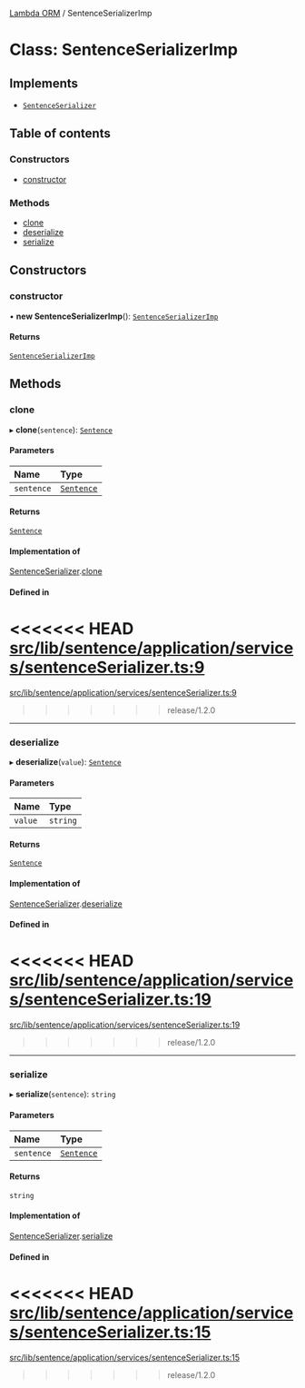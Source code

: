 [Lambda ORM](../README.md) / SentenceSerializerImp

# Class: SentenceSerializerImp

## Implements

- [`SentenceSerializer`](../interfaces/SentenceSerializer.md)

## Table of contents

### Constructors

- [constructor](SentenceSerializerImp.md#constructor)

### Methods

- [clone](SentenceSerializerImp.md#clone)
- [deserialize](SentenceSerializerImp.md#deserialize)
- [serialize](SentenceSerializerImp.md#serialize)

## Constructors

### constructor

• **new SentenceSerializerImp**(): [`SentenceSerializerImp`](SentenceSerializerImp.md)

#### Returns

[`SentenceSerializerImp`](SentenceSerializerImp.md)

## Methods

### clone

▸ **clone**(`sentence`): [`Sentence`](Sentence.md)

#### Parameters

| Name | Type |
| :------ | :------ |
| `sentence` | [`Sentence`](Sentence.md) |

#### Returns

[`Sentence`](Sentence.md)

#### Implementation of

[SentenceSerializer](../interfaces/SentenceSerializer.md).[clone](../interfaces/SentenceSerializer.md#clone)

#### Defined in

<<<<<<< HEAD
[src/lib/sentence/application/services/sentenceSerializer.ts:9](https://github.com/lambda-orm/lambdaorm/blob/2f28c8f6/src/lib/sentence/application/services/sentenceSerializer.ts#L9)
=======
[src/lib/sentence/application/services/sentenceSerializer.ts:9](https://github.com/lambda-orm/lambdaorm/blob/73ae43da/src/lib/sentence/application/services/sentenceSerializer.ts#L9)
>>>>>>> release/1.2.0

___

### deserialize

▸ **deserialize**(`value`): [`Sentence`](Sentence.md)

#### Parameters

| Name | Type |
| :------ | :------ |
| `value` | `string` |

#### Returns

[`Sentence`](Sentence.md)

#### Implementation of

[SentenceSerializer](../interfaces/SentenceSerializer.md).[deserialize](../interfaces/SentenceSerializer.md#deserialize)

#### Defined in

<<<<<<< HEAD
[src/lib/sentence/application/services/sentenceSerializer.ts:19](https://github.com/lambda-orm/lambdaorm/blob/2f28c8f6/src/lib/sentence/application/services/sentenceSerializer.ts#L19)
=======
[src/lib/sentence/application/services/sentenceSerializer.ts:19](https://github.com/lambda-orm/lambdaorm/blob/73ae43da/src/lib/sentence/application/services/sentenceSerializer.ts#L19)
>>>>>>> release/1.2.0

___

### serialize

▸ **serialize**(`sentence`): `string`

#### Parameters

| Name | Type |
| :------ | :------ |
| `sentence` | [`Sentence`](Sentence.md) |

#### Returns

`string`

#### Implementation of

[SentenceSerializer](../interfaces/SentenceSerializer.md).[serialize](../interfaces/SentenceSerializer.md#serialize)

#### Defined in

<<<<<<< HEAD
[src/lib/sentence/application/services/sentenceSerializer.ts:15](https://github.com/lambda-orm/lambdaorm/blob/2f28c8f6/src/lib/sentence/application/services/sentenceSerializer.ts#L15)
=======
[src/lib/sentence/application/services/sentenceSerializer.ts:15](https://github.com/lambda-orm/lambdaorm/blob/73ae43da/src/lib/sentence/application/services/sentenceSerializer.ts#L15)
>>>>>>> release/1.2.0
